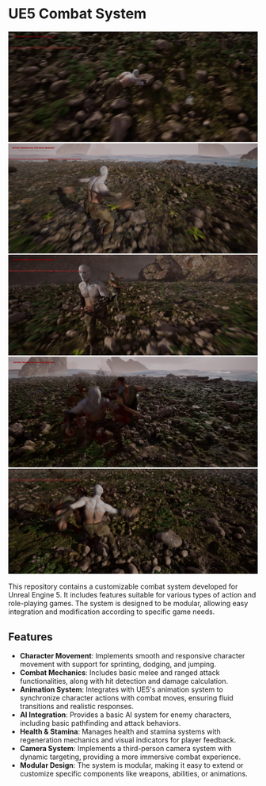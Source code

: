 # UE5 Combat System
![Gameplay Screenshot](screenshots/attack1.png)
![Gameplay Screenshot](screenshots/attack2.png)
![Gameplay Screenshot](screenshots/attack3.png)
![Gameplay Screenshot](screenshots/attack4.png)
![Gameplay Screenshot](screenshots/attack5.png)

This repository contains a customizable combat system developed for Unreal Engine 5. It includes features suitable for various types of action and role-playing games. The system is designed to be modular, allowing easy integration and modification according to specific game needs.

## Features

- **Character Movement**: Implements smooth and responsive character movement with support for sprinting, dodging, and jumping.
- **Combat Mechanics**: Includes basic melee and ranged attack functionalities, along with hit detection and damage calculation.
- **Animation System**: Integrates with UE5's animation system to synchronize character actions with combat moves, ensuring fluid transitions and realistic responses.
- **AI Integration**: Provides a basic AI system for enemy characters, including basic pathfinding and attack behaviors.
- **Health & Stamina**: Manages health and stamina systems with regeneration mechanics and visual indicators for player feedback.
- **Camera System**: Implements a third-person camera system with dynamic targeting, providing a more immersive combat experience.
- **Modular Design**: The system is modular, making it easy to extend or customize specific components like weapons, abilities, or animations.
